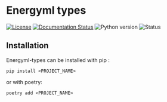 Energyml types
==============

[![License](https://img.shields.io/pypi/l/resqml22py)](https://github.com/geosiris-technologies/energyml-python-generator/blob/main/LICENSE)
[![Documentation Status](https://readthedocs.org/projects/energyml-python-generator/badge/?version=latest)](https://energyml-python-generator.readthedocs.io/en/latest/?badge=latest)
![Python version](https://img.shields.io/pypi/pyversions/resqml22py)
![Status](https://img.shields.io/pypi/status/resqml22py)




Installation
------------

Energyml-types can be installed with pip : 

```console
pip install <PROJECT_NAME>
```

or with poetry: 
```console
poetry add <PROJECT_NAME>
```
